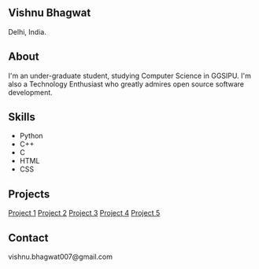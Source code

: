 <body>
    <div class="grid-2">
        <div class="section-1">
            <i class="fas fa-code fa-5x white"></i>
            <h2>Vishnu Bhagwat</h2>
            <p>Delhi, India.</p>
            <a href="#"><i class="fab fa-twitter"></i></a>
            <a href="#"><i class="fab fa-github"></i></a>
        </div>
        <div class="section-2">
            <h2>About</h2>
            <p>I'm an under-graduate student, studying Computer Science in GGSIPU. I'm also a Technology Enthusiast who greatly admires open source software development.</p>
            <h2>Skills</h2>
            <p><ul>
                <li>Python</li>
                <li>C++</li>
                <li>C</li>
                <li>HTML</li>
                <li>CSS</li>
            </ul></p>
            <h2>Projects</h2>
            <a href="#">Project 1</a>
            <a href="#">Project 2</a>
            <a href="#">Project 3</a>
            <a href="#">Project 4</a>
            <a href="#">Project 5</a>
            <h2>Contact</h2>
            <p>vishnu.bhagwat007@gmail.com</p>
        </div>
    </div>
</body>


